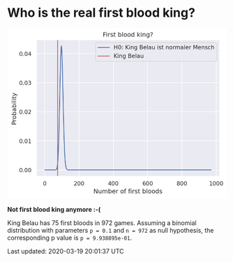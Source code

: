 Who is the real first blood king?
=================================


![First blood king](img/King_Belau.png)

**Not first blood king anymore :-(**

King Belau has 75 first bloods in 972 games. Assuming a binomial distribution with parameters ``p = 0.1`` and ``n = 972`` as null hypothesis, the corresponding p value is ``p = 9.938895e-01``.

Last updated: 2020-03-19 20:01:37 UTC

